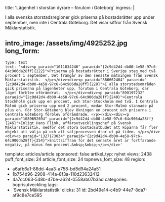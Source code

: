 title: 'Lägenhet i storstan dyrare – förutom i Göteborg'
ingress: |
  <p><span class="TextRun SCXW262831763"><span class="NormalTextRun SCXW262831763">I alla svenska storstadsregioner gick priserna på bostadsrätter upp under september, men inte i Centrala Göteborg.</span></span><span class="TextRun SCXW262831763"><span class="NormalTextRun SCXW262831763"> Det visar siffror från Svensk Mäklarstatistik.</span></span>
  </p>
  
intro_image: /assets/img/4925252.jpg
long_form:
  -
    type: text
    text: '<div><p paraid="1011834246" paraeid="{2c9d42d4-db00-4e58-97c6-64c906da28ff}{222}">Priserna på bostadsrätter i Sverige steg med två procent i september. Det framgår av den senaste mätningen från Svensk Mäklarstatistik.  </p></div><div><p paraid="886662404" paraeid="{2c9d42d4-db00-4e58-97c6-64c906da28ff}{228}">I alla storstadsområden gick priserna på lägenheter upp, förutom i Centrala Göteborg, där läget förblev oförändrat.  </p></div><div><p paraid="890197232" paraeid="{2c9d42d4-db00-4e58-97c6-64c906da28ff}{240}">Centrala Stockholm gick upp en procent, och Stor-Stockholm med två. I Centrala Malmö gick priserna upp med 2 procent, medan Stor-Malmö stannade på plus en. För Stor-Göteborg blev ökningen en procent och priserna i Centrala Göteborg förblev oförändrade. </p></div><div><p paraid="1089692694" paraeid="{2c9d42d4-db00-4e58-97c6-64c906da28ff}{246}">Enligt Hans Flink, affärsutvecklingschef på Svensk Mäklarstatistik, medför det stora bostadsutbudet att köparna får fler objekt att välja på och att säljprocessen drar ut på tiden. </p></div><div><p paraid="1327173034" paraeid="{2c9d42d4-db00-4e58-97c6-64c906da28ff}{254}">Snittsiffran för det senaste året är fortfarande negativ, på minus fem procent.&nbsp;&nbsp;</p></div>'
template: articles/article
sponsored: false
artikel_typ: nyhet
views: 2438
puff_font_size: 24
article_font_size: 24
topnews_font_size: 48
region:
  - a6afb6a1-88dd-4aa3-a758-bd8d94a24a51
  - 1b754d96-2908-414a-8f3a-110d23632412
  - 4a7cc063-548b-47be-a624-0558ab07b3ad
categories: boprisutveckling
tags:
  - 'Svensk Mäklarstatistik'
clicks: 31
id: 2bd49e14-c4b9-44e7-8da7-af9c8e7ce595
